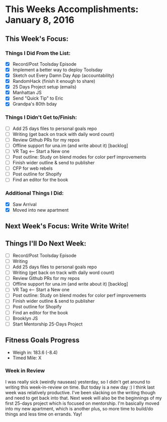 # This Weeks Accomplishments: January 8, 2016

## This Week's Focus:

### Things I Did From the List:

- [x] Record/Post Toolsday Episode
- [x] Implement a better way to deploy Toolsday
- [x] Sketch out Every Damn Day App (accountability)
- [x] RandomHack (finish it enough to share)
- [x] 25 Days Project setup (emails)
- [x] Manhattan JS
- [x] Send "Quick Tip" to Eric
- [x] Grandpa's 80th bday

### Things I Didn't Get to/Finish:

- [ ] Add 25 days files to personal goals repo
- [ ] Writing (get back on track with daily word count)
- [ ] Review Github PRs for my repos
- [ ] Offline support for una.im (and write about it) [backlog]
- [ ] VR Tag <-- Start a New one
- [ ] Post outline: Study on blend modes for color perf improvements
- [ ] Finish wider outline & send to publisher
- [ ] CFP for web rebels
- [ ] Post outline for Shopify
- [ ] Find an editor for the book

### Additional Things I Did:

- [x] Saw Arrival
- [x] Moved into new apartment

## Next Week's Focus: Write Write Write!

## Things I'll Do Next Week:

- [ ] Record/Post Toolsday Episode
- [ ] Writing
- [ ] Add 25 days files to personal goals repo
- [ ] Writing (get back on track with daily word count)
- [ ] Review Github PRs for my repos
- [ ] Offline support for una.im (and write about it) [backlog]
- [ ] VR Tag <-- Start a New one
- [ ] Post outline: Study on blend modes for color perf improvements
- [ ] Finish wider outline & send to publisher
- [ ] Post outline for Shopify
- [ ] Find an editor for the book
- [ ] Brooklyn JS
- [ ] Start Mentorship 25-Days Project

## Fitness Goals Progress

- Weigh in: 183.6 (-8.4)
- Timed Mile: X

### Week in Review

I was really sick (weirdly nauseas) yesterday, so I didn't get around to writing this week-in-review on time. But today is a new day :) I think last week was relatively productive. I've been slacking on the writing though and need to get back into that. Next week will also be the beginnings of my first 25-days project which is focused on mentorship. I'm basically moved into my new apartment, which is another plus, so more time to build/do things and less time on errands. Yay!